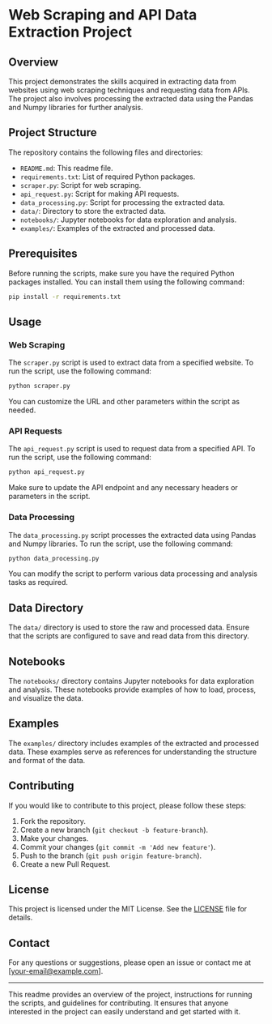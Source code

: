 # Web Scraping and API Data Extraction Project

## Overview

This project demonstrates the skills acquired in extracting data from websites using web scraping techniques and requesting data from APIs. The project also involves processing the extracted data using the Pandas and Numpy libraries for further analysis.

## Project Structure

The repository contains the following files and directories:

- `README.md`: This readme file.
- `requirements.txt`: List of required Python packages.
- `scraper.py`: Script for web scraping.
- `api_request.py`: Script for making API requests.
- `data_processing.py`: Script for processing the extracted data.
- `data/`: Directory to store the extracted data.
- `notebooks/`: Jupyter notebooks for data exploration and analysis.
- `examples/`: Examples of the extracted and processed data.

## Prerequisites

Before running the scripts, make sure you have the required Python packages installed. You can install them using the following command:

```bash
pip install -r requirements.txt
```

## Usage

### Web Scraping

The `scraper.py` script is used to extract data from a specified website. To run the script, use the following command:

```bash
python scraper.py
```

You can customize the URL and other parameters within the script as needed.

### API Requests

The `api_request.py` script is used to request data from a specified API. To run the script, use the following command:

```bash
python api_request.py
```

Make sure to update the API endpoint and any necessary headers or parameters in the script.

### Data Processing

The `data_processing.py` script processes the extracted data using Pandas and Numpy libraries. To run the script, use the following command:

```bash
python data_processing.py
```

You can modify the script to perform various data processing and analysis tasks as required.

## Data Directory

The `data/` directory is used to store the raw and processed data. Ensure that the scripts are configured to save and read data from this directory.

## Notebooks

The `notebooks/` directory contains Jupyter notebooks for data exploration and analysis. These notebooks provide examples of how to load, process, and visualize the data.

## Examples

The `examples/` directory includes examples of the extracted and processed data. These examples serve as references for understanding the structure and format of the data.

## Contributing

If you would like to contribute to this project, please follow these steps:

1. Fork the repository.
2. Create a new branch (`git checkout -b feature-branch`).
3. Make your changes.
4. Commit your changes (`git commit -m 'Add new feature'`).
5. Push to the branch (`git push origin feature-branch`).
6. Create a new Pull Request.

## License

This project is licensed under the MIT License. See the [LICENSE](LICENSE) file for details.

## Contact

For any questions or suggestions, please open an issue or contact me at [your-email@example.com].

---

This readme provides an overview of the project, instructions for running the scripts, and guidelines for contributing. It ensures that anyone interested in the project can easily understand and get started with it.
